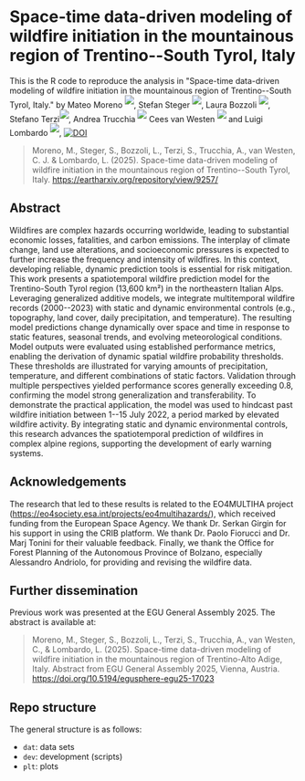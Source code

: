 # Space-time data-driven modeling of wildfire initiation in the mountainous region of Trentino--South Tyrol, Italy
This is the R code to reproduce the analysis in "Space-time data-driven modeling of wildfire initiation in the mountainous region of Trentino--South Tyrol, Italy." by
Mateo Moreno <sup>[![](https://info.orcid.org/wp-content/uploads/2020/12/orcid_16x16.gif)](https://orcid.org/0000-0002-9530-3076)</sup>, 
Stefan Steger <sup>[![](https://info.orcid.org/wp-content/uploads/2020/12/orcid_16x16.gif)](https://orcid.org/0000-0003-0886-5191)</sup>, 
Laura Bozzoli <sup>[![](https://info.orcid.org/wp-content/uploads/2020/12/orcid_16x16.gif)](https://orcid.org/0000-0002-2648-2007)</sup>, 
Stefano Terzi<sup>[![](https://info.orcid.org/wp-content/uploads/2020/12/orcid_16x16.gif)](https://orcid.org/0000-0003-0491-6772)</sup>,
Andrea Trucchia <sup>[![](https://info.orcid.org/wp-content/uploads/2020/12/orcid_16x16.gif)](https://orcid.org/0000-0001-7294-9061)</sup>
Cees van Westen <sup>[![](https://info.orcid.org/wp-content/uploads/2020/12/orcid_16x16.gif)](https://orcid.org/0000-0002-2992-902X)</sup> and 
Luigi Lombardo <sup>[![](https://info.orcid.org/wp-content/uploads/2020/12/orcid_16x16.gif)](https://orcid.org/0000-0003-4348-7288)</sup>,
[![DOI](https://zenodo.org/badge/887347458.svg)](https://doi.org/10.5281/zenodo.15033256)

> Moreno, M., Steger, S., Bozzoli, L., Terzi, S., Trucchia, A., van Westen, C. J. & Lombardo, L. (2025). Space-time data-driven modeling of wildfire initiation in the mountainous region of Trentino--South Tyrol, Italy. https://eartharxiv.org/repository/view/9257/


## Abstract
Wildfires are complex hazards occurring worldwide, leading to substantial economic losses, fatalities, and carbon emissions. The interplay of climate change, land use alterations, and socioeconomic pressures is expected to further increase the frequency and intensity of wildfires. In this context, developing reliable, dynamic prediction tools is essential for risk mitigation. This work presents a spatiotemporal wildfire prediction model for the Trentino-South Tyrol region (13,600 km²) in the northeastern Italian Alps. Leveraging generalized additive models, we integrate multitemporal wildfire records (2000--2023) with static and dynamic environmental controls (e.g., topography, land cover, daily precipitation, and temperature). The resulting model predictions change dynamically over space and time in response to static features, seasonal trends, and evolving meteorological conditions. Model outputs were evaluated using established performance metrics, enabling the derivation of dynamic spatial wildfire probability thresholds. These thresholds are illustrated for varying amounts of precipitation, temperature, and different combinations of static factors. Validation through multiple perspectives yielded performance scores generally exceeding 0.8, confirming the model strong generalization and transferability. To demonstrate the practical application, the model was used to hindcast past wildfire initiation between 1--15 July 2022, a period marked by elevated wildfire activity. By integrating static and dynamic environmental controls, this research advances the spatiotemporal prediction of wildfires in complex alpine regions, supporting the development of early warning systems.


## Acknowledgements
The research that led to these results is related to the EO4MULTIHA project (https://eo4society.esa.int/projects/eo4multihazards/), which received funding from the European Space Agency. We thank Dr. Serkan Girgin for his support in using the CRIB platform. We thank Dr. Paolo Fiorucci and Dr. Marj Tonini for their valuable feedback. Finally, we thank the Office for Forest Planning of the Autonomous Province of Bolzano, especially Alessandro Andriolo, for providing and revising the wildfire data. 


## Further dissemination
Previous work was presented at the EGU General Assembly 2025. The abstract is available at:

> Moreno, M., Steger, S., Bozzoli, L., Terzi, S., Trucchia, A., van Westen, C., & Lombardo, L. (2025). Space-time data-driven modeling of wildfire initiation in the mountainous region of Trentino-Alto Adige, Italy. Abstract from EGU General Assembly 2025, Vienna, Austria. https://doi.org/10.5194/egusphere-egu25-17023

## Repo structure
The general structure is as follows:
- `dat`: data sets
- `dev`: development (scripts)
- `plt`: plots
